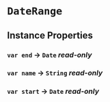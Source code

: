 # `DateRange`

## Instance Properties

### `var end` → `Date` _read-only_

### `var name` → `String` _read-only_

### `var start` → `Date` _read-only_
